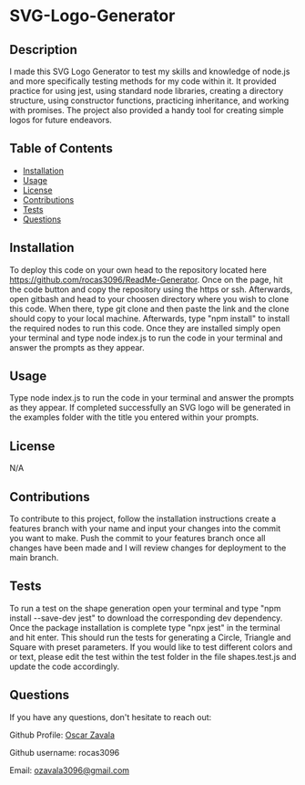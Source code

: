 
# SVG-Logo-Generator
        
## Description
I made this SVG Logo Generator to test my skills and knowledge of node.js and more specifically testing methods for my code within it. It provided practice for using jest, using standard node libraries, creating a directory structure, using constructor functions, practicing inheritance, and working with promises. The project also provided a handy tool for creating simple logos for future endeavors.

## Table of Contents
- [Installation](#installation)
- [Usage](#usage)
- [License](#license)
- [Contributions](#contributions)
- [Tests](#tests)
- [Questions](#questions)

## Installation
To deploy this code on your own head to the repository located here https://github.com/rocas3096/ReadMe-Generator. Once on the page, hit the code button and copy the repository using the https or ssh. Afterwards, open gitbash and head to your choosen directory where you wish to clone this code. When there, type git clone and then paste the link and the clone should copy to your local machine. Afterwards, type "npm install" to install the required nodes to run this code. Once they are installed simply open your terminal and type node index.js to run the code in your terminal and answer the prompts as they appear.

## Usage
Type node index.js to run the code in your terminal and answer the prompts as they appear. If completed successfully an SVG logo will be generated in the examples folder with the title you entered within your prompts.

## License
N/A

## Contributions
To contribute to this project, follow the installation instructions create a features branch with your name and input your changes into the commit you want to make. Push the commit to your features branch once all changes have been made and I will review changes for deployment to the main branch.

## Tests
To run a test on the shape generation open your terminal and type "npm install --save-dev jest" to download the corresponding dev dependency. Once the package installation is complete type "npx jest" in the terminal and hit enter. This should run the tests for generating a Circle, Triangle and Square with preset parameters. If you would like to test different colors and or text, please edit the test within the test folder in the file shapes.test.js and update the code accordingly.

## Questions
If you have any questions, don't hesitate to reach out:

Github Profile: [Oscar Zavala](https://github.com/rocas3096)

Github username: rocas3096

Email: ozavala3096@gmail.com
